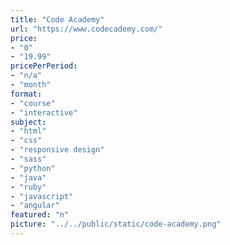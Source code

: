 ```yaml
---
title: "Code Academy"
url: "https://www.codecademy.com/"
price: 
- "0"
- "19.99"
pricePerPeriod: 
- "n/a"
- "month"
format: 
- "course"
- "interactive"
subject: 
- "html"
- "css"
- "responsive design"
- "sass"
- "python"
- "java"
- "ruby"
- "javascript"
- "angular"
featured: "n"
picture: "../../public/static/code-academy.png"
---
```

